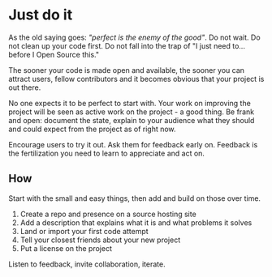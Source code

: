 # Just do it

As the old saying goes: *"perfect is the enemy of the good"*. Do not wait. Do
not clean up your code first. Do not fall into the trap of "I just need
to... before I Open Source this."

The sooner your code is made open and available, the sooner you can attract
users, fellow contributors and it becomes obvious that your project is out
there.

No one expects it to be perfect to start with. Your work on improving the
project will be seen as active work on the project - a good thing. Be frank
and open: document the state, explain to your audience what they should and
could expect from the project as of right now.

Encourage users to try it out. Ask them for feedback early on. Feedback is the
fertilization you need to learn to appreciate and act on.

## How

Start with the small and easy things, then add and build on those over time.

1. Create a repo and presence on a source hosting site
2. Add a description that explains what it is and what problems it solves
3. Land or import your first code attempt
4. Tell your closest friends about your new project
5. Put a license on the project

Listen to feedback, invite collaboration, iterate.
